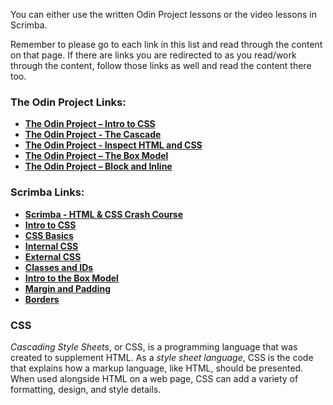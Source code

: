 You can either use the written Odin Project lessons or the video lessons in Scrimba.

Remember to please go to each link in this list and read through the content on that page. If there are links you are redirected to as you read/work through the content, follow those links as well and read the content there too.

### The Odin Project Links:
- **[The Odin Project – Intro to CSS](https://www.theodinproject.com/lessons/foundations-intro-to-css)**
- **[The Odin Project - The Cascade](https://www.theodinproject.com/lessons/foundations-the-cascade)**
- **[The Odin Project - Inspect HTML and CSS](https://www.theodinproject.com/lessons/foundations-inspecting-html-and-css)**
- **[The Odin Project – The Box Model](https://www.theodinproject.com/paths/foundations/courses/foundations/lessons/the-box-model)**
- **[The Odin Project – Block and Inline](https://www.theodinproject.com/paths/foundations/courses/foundations/lessons/block-and-inline)**

### Scrimba Links:
- **[Scrimba - HTML & CSS Crash Course](https://scrimba.com/html-css-crash-course-c02l)**
- **[Intro to CSS](https://scrimba.com/html-css-crash-course-c02l/~08)**
- **[CSS Basics](https://scrimba.com/html-css-crash-course-c02l/~09)**
- **[Internal CSS](https://scrimba.com/html-css-crash-course-c02l/~0f)**
- **[External CSS](https://scrimba.com/html-css-crash-course-c02l/~0g)**
- **[Classes and IDs](https://scrimba.com/html-css-crash-course-c02l/~0h)**
- **[Intro to the Box Model](https://scrimba.com/html-css-crash-course-c02l/~0k)**
- **[Margin and Padding](https://scrimba.com/html-css-crash-course-c02l/~0l)**
- **[Borders](https://scrimba.com/html-css-crash-course-c02l/~0m)**

### CSS

*Cascading Style Sheets*, or CSS, is a programming language that was created to supplement HTML. As a *style sheet language*, CSS is the code that explains how a markup language, like HTML, should be presented. When used alongside HTML on a web page, CSS can add a variety of formatting, design, and style details.
